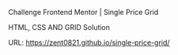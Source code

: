 Challenge Frontend Mentor | Single Price Grid

HTML, CSS AND GRID Solution

URL: https://zent0821.github.io/single-price-grid/
